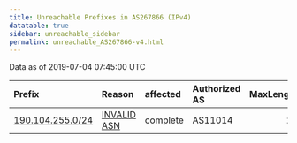 ```yaml
---
title: Unreachable Prefixes in AS267866 (IPv4)
datatable: true
sidebar: unreachable_sidebar
permalink: unreachable_AS267866-v4.html
---
```


Data as of 2019-07-04 07:45:00 UTC


<div class="datatable-begin"></div>

| Prefix                                                     | Reason                                                                                                   | affected   | Authorized AS   |   MaxLength | Anchor                                         |   unreachable /24s |
|:-----------------------------------------------------------|:---------------------------------------------------------------------------------------------------------|:-----------|:----------------|------------:|:-----------------------------------------------|-------------------:|
| [190.104.255.0/24](https://stat.ripe.net/190.104.255.0/24) | [INVALID ASN](https://rpki-validator.ripe.net/announcement-preview?asn=AS267866&prefix=190.104.255.0/24) | complete   | AS11014         |          24 | [LACNIC](unreachable_LACNIC_RPKI_Root-v4.html) |                  1 |

<div class="datatable-end"></div>